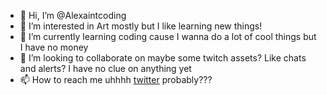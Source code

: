 - 👋 Hi, I’m @Alexaintcoding
- 👀 I’m interested in Art mostly but I like learning new things!
- 🌱 I’m currently learning coding cause I wanna do a lot of cool things but I have no money
- 💞️ I’m looking to collaborate on maybe some twitch assets? Like chats and alerts? I have no clue on anything yet
- 📫 How to reach me uhhhh <a href=https://twitter.com/alexxisntmyname>twitter</a> probably???

<!---
Alexaintcoding/Alexaintcoding is a ✨ special ✨ repository because its `README.md` (this file) appears on your GitHub profile.
You can click the Preview link to take a look at your changes.
--->
